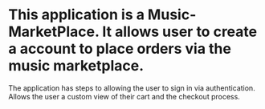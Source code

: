# This application is a Music-MarketPlace. It allows user to create a account to place orders via the music marketplace.
The application has steps to allowing the user to sign in via authentication.
Allows the user a custom view of their cart and the checkout process.
